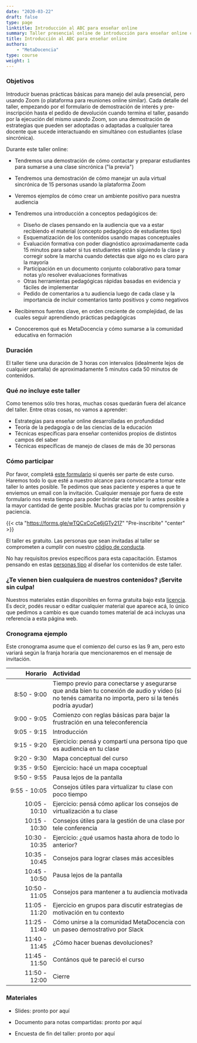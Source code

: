 ```yaml
---
date: "2020-03-22"
draft: false
type: page
linktitle: Introducción al ABC para enseñar online
summary: Taller presencial online de introducción para enseñar online cualquier tema. Página en modificación continua. Falta información sobre el curso, esperamos completarla muy pronto.
title: Introducción al ABC para enseñar online
authors: 
    - "MetaDocencia"
type: course
weight: 1
---
```


### Objetivos 

Introducir buenas prácticas básicas para manejo del aula presencial, pero usando Zoom (o plataforma para reuniones online similar). Cada detalle del taller, empezando por el formulario de demostración de interés y pre-inscripción hasta el pedido de devolución cuando termina el taller, pasando por la ejecución del mismo usando Zoom, son una demostración de estrategias que pueden ser adoptadas o adaptadas a cualquier tarea docente que sucede interactuando en simultáneo con estudiantes (clase sincrónica).

Durante este taller online:

* Tendremos una demostración de cómo contactar y preparar estudiantes para sumarse a una clase sincrónica ("la previa")

* Tendremos una demostración de cómo manejar un aula virtual sincrónica de 15 personas usando la plataforma Zoom

* Veremos ejemplos de cómo crear un ambiente positivo para nuestra audiencia

* Tendremos una introducción a conceptos pedagógicos de:  
  - Diseño de clases pensando en la audiencia que va a estar recibiendo el material (concepto pedagógico de estudiantes tipo)
  - Esquematización de los contenidos usando mapas conceptuales
  - Evaluación formativa con poder diagnóstico aproximadamente cada 15 minutos para saber si tus estudiantes están siguiendo la clase y corregir sobre la marcha cuando detectás que algo no es claro para la mayoría  
  - Participación en un documento conjunto colaborativo para tomar notas y/o resolver evaluaciones formativas
  - Otras herramientas pedagógicas rápidas basadas en evidencia y fáciles de implementar
  - Pedido de comentarios a tu audiencia luego de cada clase y la importancia de incluir comentarios tanto positivos y como negativos

* Recibiremos fuentes clave, en orden creciente de complejidad, de las cuales seguir aprendiendo prácticas pedagógicas

* Conoceremos qué es MetaDocencia y cómo sumarse a la comunidad educativa en formación

### Duración

El taller tiene una duración de 3 horas con intervalos (idealmente lejos de cualquier pantalla) de aproximadamente 5 minutos cada 50 minutos de contenidos.

### Qué _no_ incluye este taller

Como tenemos sólo tres horas, muchas cosas quedarán fuera del alcance del taller. Entre otras cosas, no vamos a aprender:

* Estrategias para enseñar online desarrolladas en profundidad
* Teoría de la pedagogía o de las ciencias de la educación
* Técnicas específicas para enseñar contenidos propios de distintos campos del saber
* Técnicas específicas de manejo de clases de más de 30 personas

### Cómo participar 

Por favor, completá [este formulario](https://forms.gle/wTQCxCoCe6jGTy217) si querés ser parte de este curso. Haremos todo lo que esté a nuestro alcance para convocarte a tomar este taller lo antes posible. Te pedimos que seas paciente y esperes a que te enviemos un email con la invitación. Cualquier mensaje por fuera de este formulario nos resta tiempo para poder brindar este taller lo antes posible a la mayor cantidad de gente posible. Muchas gracias por tu comprensión y paciencia.

{{< cta "https://forms.gle/wTQCxCoCe6jGTy217" "Pre-inscribite" "center" >}}

El taller es gratuito. Las personas que sean invitadas al taller se comprometen a cumplir con nuestro [código de conducta](https://github.com/MetaDocencia/SitioWeb/blob/master/content/cdc.md).

No hay requisitos previos específicos para esta capacitación. Estamos pensando en estas [personas tipo](/post/personas-tipo/) al diseñar los contenidos de este taller.

### ¿Te vienen bien cualquiera de nuestros contenidos? ¡Servite sin culpa!

Nuestros materiales están disponibles en forma gratuita bajo esta [licencia](https://creativecommons.org/licenses/by/4.0/deed.es). Es decir, podés reusar o editar cualquier material que aparece acá, lo único que pedimos a cambio es que cuando tomes material de acá incluyas una referencia a esta página web.

### Cronograma ejemplo 

Este cronograma asume que el comienzo del curso es las 9 am, pero esto variará según la franja horaria que mencionaremos en el mensaje de invitación.

|  Horario  | Actividad  |
| ------:|:----------- |
| <img width="150"/> 8:50 - 9:00 | Tiempo previo para conectarse y asegurarse que anda bien tu conexión de audio y video (si no tenés camarita no importa, pero si la tenés podría ayudar) |
|9:00 - 9:05 | Comienzo con reglas básicas para bajar la frustración en una teleconferencia |
|9:05 - 9:15 | Introducción |
|9:15 - 9:20 |Ejercicio: pensá y compartí una persona tipo que es audiencia en tu clase |
|9:20 - 9:30 | Mapa conceptual del curso |
|9:35 - 9:50 |Ejercicio: hacé un mapa coceptual |
|9:50 - 9:55 |Pausa lejos de la pantalla |
|9:55 - 10:05 |Consejos útiles para virtualizar tu clase con poco tiempo|
|10:05 - 10:10| Ejercicio: pensá cómo aplicar los consejos de virtualización a tu clase|
|10:15 - 10:30| Consejos útiles para la gestión de una clase por tele conferencia|
|10:30 - 10:35| Ejercicio: ¿qué usamos hasta ahora de todo lo anterior?|
|10:35 - 10:45| Consejos para lograr clases más accesibles|
|10:45 - 10:50| Pausa lejos de la pantalla|
|10:50 - 11:05| Consejos para mantener a tu audiencia motivada|
|11:05 - 11:20| Ejercicio en grupos para discutir estrategias de motivación en tu contexto|
|11:25 - 11:40| Cómo unirse a la comunidad MetaDocencia con un paseo demostrativo por Slack|
|11:40 - 11:45| ¿Cómo hacer buenas devoluciones?|
|11:45 - 11:50| Contános qué te pareció el curso|
|11:50 - 12:00| Cierre|


### Materiales

* Slides: pronto por aquí

* Documento para notas compartidas: pronto por aquí

* Encuesta de fin del taller: pronto por aquí
